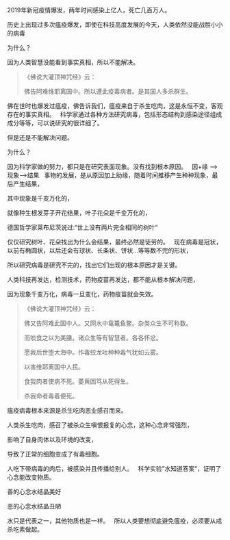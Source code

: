 2019年新冠疫情爆发，两年时间感染上亿人，死亡几百万人。

历史上出现过多次瘟疫爆发，即使在科技高度发展的今天，人类依然没能战胜小小的病毒

为什么？

因为人类智慧没能看到事实真相，所以不能解决。

> 《佛说大灌顶神咒经》云： 
> 
> 佛告阿难维耶离国中。所以遭此疫毒病者。是其国人多杀群生。

佛在世时也爆发过瘟疫，佛告诉我们，瘟疫来自于杀生吃肉，这是永恒不变，客观存在的事实真相。
&nbsp;
科学家通过各种方法研究病毒，包括形态结构到感染途径组成成分等等，可以说研究的很详细了。

但是还是不能解决问题。

为什么？

因为科学家做的努力，都只是在研究表面现象。没有找到根本原因。
&nbsp;
因+缘 ——>现象——>结果
&nbsp;
事物的发展，是从原因加上助缘，随着时间推移产生种种现象，最后产生结果，

其中现象是千变万化的，

就像种生根发芽子开花结果，叶子花朵是千变万化的，

德国哲学家莱布尼茨说过:“世上没有两片完全相同的树叶“

仅仅研究树叶、花朵找出为什么会结果，最终必然是徒劳的。
&nbsp;
现在病毒是冠状，以前有椭圆状，以后还会有球状、长条状、饼状...等等数不完的形状，

所以研究病毒是研究不完的，找出它们出现的根本原因才是关键。

人类科技再发达，检测技术，药物疫苗再发达，都不能从根本解决问题，

因为现象千变万化，病毒一旦变化，药物疫苗就会失效。

> 《佛说大灌顶神咒经》云： 
> 
> 佛又告阿难此国中人。又网水中鼋鼍鱼鳖。杂类众生不可称数。
> 
> 而啖食之以为美膳。诸众生等有智慧者。各各怀忿。
> 
> 愿我后世堕大海中。作毒蛟龙吐种种毒气犹如云雾。
> 
> 以害维耶离国中人民。
> 
> 食我肉者使病不死。萎黄困笃从死得生。
> 
> 杀我命者毒着便死。

瘟疫病毒根本来源是杀生吃肉恶业感召而来。

人类杀生吃肉，感召了被杀众生嗔恨报复的心念，这种心念非常强烈，

影响了自身肉体以及环境的改变，

导致了正常的细胞变成了有毒细胞。

人吃下带病毒的肉后，被感染并且传播给别人。
&nbsp;
科学实验”水知道答案“，证明了心念能改变物质。

善的心念水结晶美好

恶的心念水结晶丑陋

水只是代表之一，其他物质也是一样。
&nbsp;
所以人类要想彻底避免瘟疫，必须要从戒杀吃素做起。
